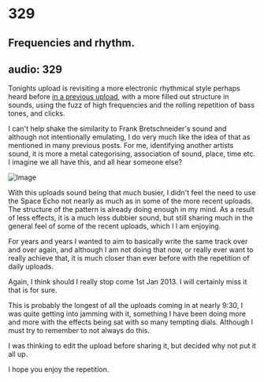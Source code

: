 # 329
## Frequencies and rhythm.
audio: 329
---

Tonights upload is revisiting a more electronic rhythmical style perhaps heard before <a href="http://www.mono-log.org/snd_228/" title="in a previous upload">in a previous upload</a>, with a more filled out structure in sounds, using the fuzz of high frequencies and the rolling repetition of bass tones, and clicks. 

I can't help shake the similarity to Frank Bretschneider's sound and although not intentionally emulating, I do very much like the idea of that as mentioned in many previous posts. For me, identifying another artists sound, it is more a metal categorising, association of sound, place, time etc. I imagine we all have this, and all hear someone else?

![Image](/assets/img/Snd-329.png)

With this uploads sound being that much busier, I didn't feel the need to use the Space Echo not nearly as much as in some of the more recent uploads. The structure of the pattern is already doing enough in my mind. As a result of less effects, it is a much less dubbier sound, but still sharing much in the general feel of some of the recent uploads, which I l am enjoying.

For years and years I wanted to aim to basically write the same track over and over again, and although I am not doing that now, or really ever want to really achieve that, it is much closer than ever before with the repetition of daily uploads.

Again, I think should I really stop come 1st Jan 2013. I will certainly miss it that is for sure.

This is probably the longest of all the uploads coming in at nearly 9:30, I was quite getting into jamming with it, something I have been doing more and more with the effects being sat with so many tempting dials. Although I must try to remember to not always do this.

I was thinking to edit the upload before sharing it, but decided why not put it all up.

I hope you enjoy the repetition.